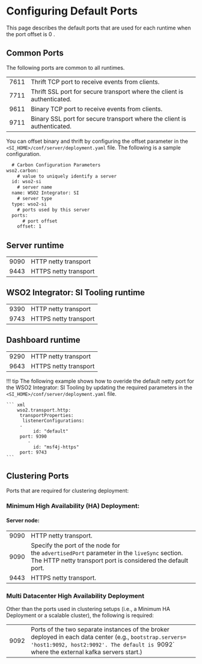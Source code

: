# Configuring Default Ports

This page describes the default ports that are used for each runtime
when the port offset is 0 .


## Common Ports

The following ports are common to all runtimes.

|      |                                                                         |
|------|-------------------------------------------------------------------------|
| 7611 | Thrift TCP port to receive events from clients.                         |
| 7711 | Thrift SSL port for secure transport where the client is authenticated. |
| 9611 | Binary TCP port to receive events from clients.                         |
| 9711 | Binary SSL port for secure transport where the client is authenticated. |

You can offset binary and thrift by configuring the offset parameter in the `<SI_HOME>/conf/server/deployment.yaml` file.
The following is a sample configuration.

```xml
  # Carbon Configuration Parameters
wso2.carbon:
    # value to uniquely identify a server
  id: wso2-si
    # server name
  name: WSO2 Integrator: SI
    # server type
  type: wso2-si
    # ports used by this server
  ports:
      # port offset
    offset: 1
```




## Server runtime

|      |                       |
|------|-----------------------|
| 9090 | HTTP netty transport  |
| 9443 | HTTPS netty transport |


## WSO2 Integrator: SI Tooling runtime

|      |                       |
|------|-----------------------|
| 9390 | HTTP netty transport  |
| 9743 | HTTPS netty transport |

## Dashboard runtime

|      |                       |
|------|-----------------------|
| 9290 | HTTP netty transport  |
| 9643 | HTTPS netty transport |

!!! tip
    The following example shows how to overide the default netty port for the WSO2 Integrator: SI Tooling by updating the required parameters in the `<SI_HOME>/conf/server/deployment.yaml` file.

    ``` xml
        wso2.transport.http:
         transportProperties:
          listenerConfigurations:
         -
              id: "default"
         port: 9390
            -
              id: "msf4j-https"
         port: 9743
    ```


## Clustering Ports

Ports that are required for clustering deployment:


### Minimum High Availability (HA) Deployment:

#### Server node:

|      |                                                                                                                                                                                 |
|------|---------------------------------------------------------------------------------------------------------------------------------------------------------------------------------|
| 9090 | HTTP netty transport.                                                                                                                                                           |
| 9090 | Specify the port of the node for the `advertisedPort` parameter in the `liveSync` section. The HTTP netty transport port is considered the default port. |
| 9443 | HTTPS netty transport.                                                                                                                                                          |

### Multi Datacenter High Availability Deployment

Other than the ports used in clustering setups (i.e., a Minimum HA Deployment or a scalable cluster), the following is required:

|      |                                                                                                                                                                                                    |
|------|----------------------------------------------------------------------------------------------------------------------------------------------------------------------------------------------------|
| 9092 | Ports of the two separate instances of the broker deployed in each data center (e.g., `bootstrap.servers= 'host1:9092, host2:9092'. The default is `9092` where the external kafka servers start.) |
